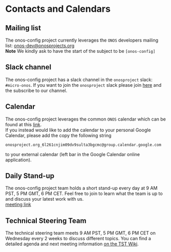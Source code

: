 # Contacts and Calendars

## Mailing list

The onos-config project currently leverages the `ONOS` developers mailing list:
[onos-dev@onosprojects.org](onos-dev@onosproject.org)  
**Note** We kindly ask to have the start of the subject to be `[onos-config]`

## Slack channel
The onos-config project has a slack channel in the `onosproject` slack: `#micro-onos`.
If you want to join the `onosproject` slack please join [here](https://slackin.onosproject.org) and the subscribe to our channel.

## Calendar

The onos-config project leverages the common `ONOS` calendar which can be found at this 
[link](https://www.google.com/calendar/embed?src=onosproject.org_6l261cnjim09dv9sulta3bgcmc%40group.calendar.google.com&ctz=America/Los_Angeles).  
If you instead would like to add the calendar to your personal Google Calendar, please add the copy the following string  
 ```
 onosproject.org_6l261cnjim09dv9sulta3bgcmc@group.calendar.google.com
 ```
 to your external calendar (left bar in the Google Calendar online application).


## Daily Stand-up 

The onos-config project team holds a short stand-up every day at 9 AM PST, 5 PM GMT, 6 PM CET. 
Feel free to join to learn what the team is up to and discuss your latest work with us.  
[meeting link](https://meet.google.com/pcn-wbei-utz) 

## Technical Steering Team

The technical steering team meets 9 AM PST, 5 PM GMT, 6 PM CET on Wednesday every 2 weeks to discuss different topics. 
You can find a detailed agenda and next meeting information [on the TST Wiki](https://wiki.onosproject.org/display/ONOSST/Technical+Steering+Team).
 
